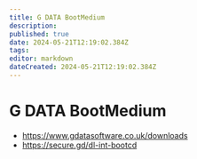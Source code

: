 ```yaml
---
title: G DATA BootMedium
description: 
published: true
date: 2024-05-21T12:19:02.384Z
tags: 
editor: markdown
dateCreated: 2024-05-21T12:19:02.384Z
---
```


# G DATA BootMedium

- <https://www.gdatasoftware.co.uk/downloads>
- <https://secure.gd/dl-int-bootcd>
